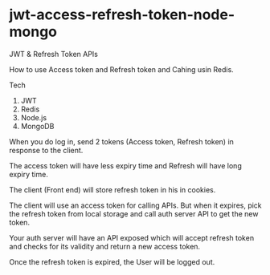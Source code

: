 # jwt-access-refresh-token-node-mongo
JWT &amp; Refresh Token APIs

How to use Access token and Refresh token and Cahing usin Redis.

Tech
1. JWT
2. Redis
3. Node.js
4. MongoDB

When you do log in, send 2 tokens (Access token, Refresh token) in response to the client.

The access token will have less expiry time and Refresh will have long expiry time.

The client (Front end) will store refresh token in his in cookies.

The client will use an access token for calling APIs. But when it expires, pick the refresh token from local storage and call auth server API to get the new token.

Your auth server will have an API exposed which will accept refresh token and checks for its validity and return a new access token.

Once the refresh token is expired, the User will be logged out.
